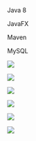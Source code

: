 Java 8

JavaFX

Maven

MySQL

![](https://raw.github.com/stdex/dispatching_office/master/docs/screens/1.jpg)

![](https://raw.github.com/stdex/dispatching_office/master/docs/screens/2.jpg)

![](https://raw.github.com/stdex/dispatching_office/master/docs/screens/3.jpg)

![](https://raw.github.com/stdex/dispatching_office/master/docs/screens/4.jpg)

![](https://raw.github.com/stdex/dispatching_office/master/docs/screens/5.jpg)

![](https://raw.github.com/stdex/dispatching_office/master/docs/screens/6.jpg)
